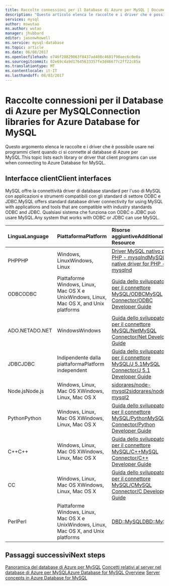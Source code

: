 ```yaml
---
title: Raccolte connessioni per il Database di Azure per MySQL | Documentazione Microsoft
description: "Questo articolo elenca le raccolte e i driver che è possibile usare nei programmi client quando ci si connette al database di Azure per MySQL."
services: mysql
author: mswutao
ms.author: wutao
manager: jhubbard
editor: jasonwhowell
ms.service: mysql-database
ms.topic: article
ms.date: 06/08/2017
ms.openlocfilehash: e746f28829063f8437ad408c4681f90aec6c0e0a
ms.sourcegitcommit: 02e69c4a9d17645633357fe3d46677c2ff22c85a
ms.translationtype: MT
ms.contentlocale: it-IT
ms.lasthandoff: 08/03/2017
---
```

# <a name="connection-libraries-for-azure-database-for-mysql"></a><span data-ttu-id="0558b-103">Raccolte connessioni per il Database di Azure per MySQL</span><span class="sxs-lookup"><span data-stu-id="0558b-103">Connection libraries for Azure Database for MySQL</span></span>
<span data-ttu-id="0558b-104">Questo argomento elenca le raccolte e i driver che è possibile usare nei programmi client quando ci si connette al database di Azure per MySQL.</span><span class="sxs-lookup"><span data-stu-id="0558b-104">This topic lists each library or driver that client programs can use when connecting to Azure Database for MySQL.</span></span>

## <a name="client-interfaces"></a><span data-ttu-id="0558b-105">Interfacce client</span><span class="sxs-lookup"><span data-stu-id="0558b-105">Client interfaces</span></span>
<span data-ttu-id="0558b-106">MySQL offre la connettività driver di database standard per l'uso di MySQL con applicazioni e strumenti compatibili con gli standard di settore ODBC e JDBC.</span><span class="sxs-lookup"><span data-stu-id="0558b-106">MySQL offers standard database driver connectivity for using MySQL with applications and tools that are compatible with industry standards ODBC and JDBC.</span></span> <span data-ttu-id="0558b-107">Qualsiasi sistema che funziona con ODBC o JDBC può usare MySQL.</span><span class="sxs-lookup"><span data-stu-id="0558b-107">Any system that works with ODBC or JDBC can use MySQL.</span></span>

| <span data-ttu-id="0558b-108">**Lingua**</span><span class="sxs-lookup"><span data-stu-id="0558b-108">**Language**</span></span> | <span data-ttu-id="0558b-109">**Piattaforma**</span><span class="sxs-lookup"><span data-stu-id="0558b-109">**Platform**</span></span> | <span data-ttu-id="0558b-110">**Risorse aggiuntive**</span><span class="sxs-lookup"><span data-stu-id="0558b-110">**Additional Resource**</span></span> | <span data-ttu-id="0558b-111">**Scaricare**</span><span class="sxs-lookup"><span data-stu-id="0558b-111">**Download**</span></span> |
| :----------- | :------------| :-----------------------| :------------|
| <span data-ttu-id="0558b-112">PHP</span><span class="sxs-lookup"><span data-stu-id="0558b-112">PHP</span></span> | <span data-ttu-id="0558b-113">Windows, Linux</span><span class="sxs-lookup"><span data-stu-id="0558b-113">Windows, Linux</span></span> | [<span data-ttu-id="0558b-114">Driver MySQL nativo per PHP - mysqlnd</span><span class="sxs-lookup"><span data-stu-id="0558b-114">MySQL native driver for PHP - mysqlnd</span></span>](https://dev.mysql.com/downloads/connector/php-mysqlnd/) | [<span data-ttu-id="0558b-115">Scaricare</span><span class="sxs-lookup"><span data-stu-id="0558b-115">Download</span></span>](http://php.net/downloads.php) |
| <span data-ttu-id="0558b-116">ODBC</span><span class="sxs-lookup"><span data-stu-id="0558b-116">ODBC</span></span> | <span data-ttu-id="0558b-117">Piattaforme Windows, Linux, Mac OS X e Unix</span><span class="sxs-lookup"><span data-stu-id="0558b-117">Windows, Linux, Mac OS X, and Unix platforms</span></span> | [<span data-ttu-id="0558b-118">Guida dello sviluppatore per il connettore MySQL/ODBC</span><span class="sxs-lookup"><span data-stu-id="0558b-118">MySQL Connector/ODBC Developer Guide</span></span>](https://dev.mysql.com/doc/connector-odbc/en/) | [<span data-ttu-id="0558b-119">Scaricare</span><span class="sxs-lookup"><span data-stu-id="0558b-119">Download</span></span>](https://dev.mysql.com/downloads/connector/odbc/) |
| <span data-ttu-id="0558b-120">ADO.NET</span><span class="sxs-lookup"><span data-stu-id="0558b-120">ADO.NET</span></span> | <span data-ttu-id="0558b-121">Windows</span><span class="sxs-lookup"><span data-stu-id="0558b-121">Windows</span></span> | [<span data-ttu-id="0558b-122">Guida dello sviluppatore per il connettore MySQL/Net</span><span class="sxs-lookup"><span data-stu-id="0558b-122">MySQL Connector/Net Developer Guide</span></span>](https://dev.mysql.com/doc/connector-net/en/) | [<span data-ttu-id="0558b-123">Scaricare</span><span class="sxs-lookup"><span data-stu-id="0558b-123">Download</span></span>](https://dev.mysql.com/downloads/connector/net/) |
| <span data-ttu-id="0558b-124">JDBC</span><span class="sxs-lookup"><span data-stu-id="0558b-124">JDBC</span></span> | <span data-ttu-id="0558b-125">Indipendente dalla piattaforma</span><span class="sxs-lookup"><span data-stu-id="0558b-125">Platform independent</span></span> | [<span data-ttu-id="0558b-126">Guida dello sviluppatore per il connettore MySQL/J 5.1</span><span class="sxs-lookup"><span data-stu-id="0558b-126">MySQL Connector/J 5.1 Developer Guide</span></span>](https://dev.mysql.com/doc/connector-j/5.1/en/) | [<span data-ttu-id="0558b-127">Scaricare</span><span class="sxs-lookup"><span data-stu-id="0558b-127">Download</span></span>](https://dev.mysql.com/downloads/connector/j/) |
| <span data-ttu-id="0558b-128">Node.js</span><span class="sxs-lookup"><span data-stu-id="0558b-128">Node.js</span></span> | <span data-ttu-id="0558b-129">Windows, Linux, Mac OS X</span><span class="sxs-lookup"><span data-stu-id="0558b-129">Windows, Linux, Mac OS X</span></span> | [<span data-ttu-id="0558b-130">sidorares/node-mysql2</span><span class="sxs-lookup"><span data-stu-id="0558b-130">sidorares/node-mysql2</span></span>](https://github.com/sidorares/node-mysql2/tree/master/documentation) | [<span data-ttu-id="0558b-131">Scaricare</span><span class="sxs-lookup"><span data-stu-id="0558b-131">Download</span></span>](https://github.com/sidorares/node-mysql2) |
| <span data-ttu-id="0558b-132">Python</span><span class="sxs-lookup"><span data-stu-id="0558b-132">Python</span></span> | <span data-ttu-id="0558b-133">Windows, Linux, Mac OS X</span><span class="sxs-lookup"><span data-stu-id="0558b-133">Windows, Linux, Mac OS X</span></span> | [<span data-ttu-id="0558b-134">Guida dello sviluppatore per il connettore MySQL/Python</span><span class="sxs-lookup"><span data-stu-id="0558b-134">MySQL Connector/Python Developer Guide</span></span>](https://dev.mysql.com/doc/connector-python/en/) | [<span data-ttu-id="0558b-135">Scaricare</span><span class="sxs-lookup"><span data-stu-id="0558b-135">Download</span></span>](https://dev.mysql.com/downloads/connector/python/) |
| <span data-ttu-id="0558b-136">C++</span><span class="sxs-lookup"><span data-stu-id="0558b-136">C++</span></span> | <span data-ttu-id="0558b-137">Windows, Linux, Mac OS X</span><span class="sxs-lookup"><span data-stu-id="0558b-137">Windows, Linux, Mac OS X</span></span> | [<span data-ttu-id="0558b-138">Guida dello sviluppatore per il connettore MySQL/C++</span><span class="sxs-lookup"><span data-stu-id="0558b-138">MySQL Connector/C++ Developer Guide</span></span>](https://dev.mysql.com/doc/connector-cpp/en/) | [<span data-ttu-id="0558b-139">Scaricare</span><span class="sxs-lookup"><span data-stu-id="0558b-139">Download</span></span>](https://dev.mysql.com/downloads/connector/python/) |
| <span data-ttu-id="0558b-140">C</span><span class="sxs-lookup"><span data-stu-id="0558b-140">C</span></span> | <span data-ttu-id="0558b-141">Windows, Linux, Mac OS X</span><span class="sxs-lookup"><span data-stu-id="0558b-141">Windows, Linux, Mac OS X</span></span> | [<span data-ttu-id="0558b-142">Guida dello sviluppatore per il connettore MySQL/C</span><span class="sxs-lookup"><span data-stu-id="0558b-142">MySQL Connector/C Developer Guide</span></span>](https://dev.mysql.com/doc/connector-c/en/) | [<span data-ttu-id="0558b-143">Scaricare</span><span class="sxs-lookup"><span data-stu-id="0558b-143">Download</span></span>](https://dev.mysql.com/downloads/connector/c/)
| <span data-ttu-id="0558b-144">Perl</span><span class="sxs-lookup"><span data-stu-id="0558b-144">Perl</span></span> | <span data-ttu-id="0558b-145">Piattaforme Windows, Linux, Mac OS X e Unix</span><span class="sxs-lookup"><span data-stu-id="0558b-145">Windows, Linux, Mac OS X, and Unix platforms</span></span> | [<span data-ttu-id="0558b-146">DBD::MySQL</span><span class="sxs-lookup"><span data-stu-id="0558b-146">DBD::MySQL</span></span>](https://metacpan.org/pod/DBD::mysql) | [<span data-ttu-id="0558b-147">Scaricare</span><span class="sxs-lookup"><span data-stu-id="0558b-147">Download</span></span>](https://metacpan.org/pod/DBD::mysql) |


## <a name="next-steps"></a><span data-ttu-id="0558b-148">Passaggi successivi</span><span class="sxs-lookup"><span data-stu-id="0558b-148">Next steps</span></span>
<span data-ttu-id="0558b-149">[Panoramica del database di Azure per MySQL](./overview.md)
[Concetti relativi al server nel database di Azure per MySQL](./concepts-servers.md)</span><span class="sxs-lookup"><span data-stu-id="0558b-149">[Azure Database for MySQL Overview](./overview.md)
[Server concepts in Azure Database for MySQL](./concepts-servers.md)</span></span>
